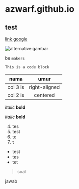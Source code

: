 # azwarf.github.io

## test

[link google](https://www.google.com)

![alternative gambar](https://makersinstitute.id/img/logo-makersinstitute.png "Optional title")

be `makers`

`This is a code block`

| nama        | umur          |
| ------------|:-------------:|
| col 3 is    | right-aligned |
| col 2 is    | centered      |

*italic*
**bold**

_italic_
__bold__

4. tes
2. test
1. te
3. t

* test
* tes
* tet

> soal

jawab
